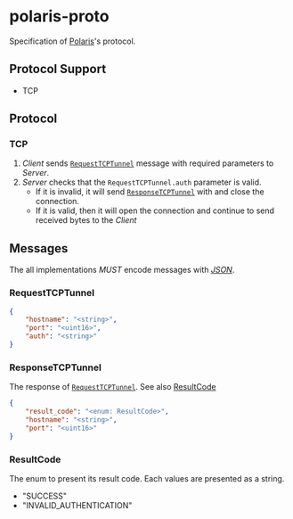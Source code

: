 # polaris-proto

Specification of [Polaris]'s protocol.


[Polaris]: https://github.com/moreal/polaris

## Protocol Support

- TCP

## Protocol

### TCP

1. *Client* sends [`RequestTCPTunnel`](#RequestTCPTunnel) message with required parameters to *Server*.
1. *Server* checks that the `RequestTCPTunnel.auth` parameter is valid.
    - If it is invalid, it will send [`ResponseTCPTunnel`](#ResponseTCPTunnel) with and close the connection.
    - If it is valid, then it will open the connection and continue to send received bytes to the *Client*

## Messages 

The all implementations *MUST* encode messages with *[JSON]*.

[JSON]: https://en.wikipedia.org/wiki/JSON

### RequestTCPTunnel

```json
{
    "hostname": "<string>",
    "port": "<uint16>",
    "auth": "<string>"
}
```

### ResponseTCPTunnel

The response of [`RequestTCPTunnel`](#RequestTCPTunnel). See also [ResultCode](#ResultCode)

```json
{
    "result_code": "<enum: ResultCode>",
    "hostname": "<string>",
    "port": "<uint16>"
}
```

### ResultCode

The enum to present its result code. Each values are presented as a string.

- "SUCCESS"
- "INVALID_AUTHENTICATION"
